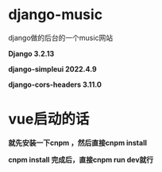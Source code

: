 # django-music
django做的后台的一个music网站

**Django  3.2.13**

**django-simpleui   2022.4.9**

**django-cors-headers  3.11.0**

# vue启动的话
**就先安装一下cnpm ，然后直接cnpm install**

**cnpm install 完成后，直接cnpm run dev就行**
